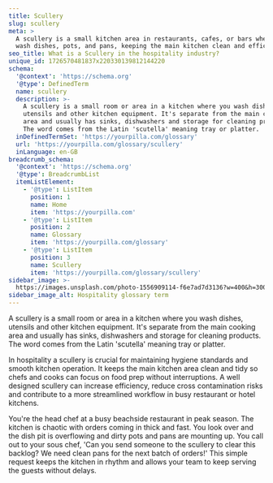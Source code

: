 ```yaml
---
title: Scullery
slug: scullery
meta: >
  A scullery is a small kitchen area in restaurants, cafes, or bars where staff
  wash dishes, pots, and pans, keeping the main kitchen clean and efficient.
seo_title: What is a Scullery in the hospitality industry?
unique_id: 1726570481837x220330139812144220
schema:
  '@context': 'https://schema.org'
  '@type': DefinedTerm
  name: scullery
  description: >-
    A scullery is a small room or area in a kitchen where you wash dishes,
    utensils and other kitchen equipment. It's separate from the main cooking
    area and usually has sinks, dishwashers and storage for cleaning products.
    The word comes from the Latin 'scutella' meaning tray or platter.
  inDefinedTermSet: 'https://yourpilla.com/glossary'
  url: 'https://yourpilla.com/glossary/scullery'
  inLanguage: en-GB
breadcrumb_schema:
  '@context': 'https://schema.org'
  '@type': BreadcrumbList
  itemListElement:
    - '@type': ListItem
      position: 1
      name: Home
      item: 'https://yourpilla.com'
    - '@type': ListItem
      position: 2
      name: Glossary
      item: 'https://yourpilla.com/glossary'
    - '@type': ListItem
      position: 3
      name: Scullery
      item: 'https://yourpilla.com/glossary/scullery'
sidebar_image: >-
  https://images.unsplash.com/photo-1556909114-f6e7ad7d3136?w=400&h=300&fit=crop&auto=format
sidebar_image_alt: Hospitality glossary term
---
```

A scullery is a small room or area in a kitchen where you wash dishes, utensils and other kitchen equipment. It's separate from the main cooking area and usually has sinks, dishwashers and storage for cleaning products. The word comes from the Latin 'scutella' meaning tray or platter.

In hospitality a scullery is crucial for maintaining hygiene standards and smooth kitchen operation. It keeps the main kitchen area clean and tidy so chefs and cooks can focus on food prep without interruptions. A well designed scullery can increase efficiency, reduce cross contamination risks and contribute to a more streamlined workflow in busy restaurant or hotel kitchens.

You're the head chef at a busy beachside restaurant in peak season. The kitchen is chaotic with orders coming in thick and fast. You look over and the dish pit is overflowing and dirty pots and pans are mounting up. You call out to your sous chef, 'Can you send someone to the scullery to clear this backlog? We need clean pans for the next batch of orders!' This simple request keeps the kitchen in rhythm and allows your team to keep serving the guests without delays.
